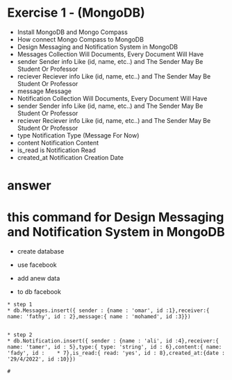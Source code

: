# Exercise 1 - (MongoDB)
* Install MongoDB and Mongo Compass
* How connect Mongo Compass to MongoDB
* Design Messaging and Notification System in MongoDB
* Messages Collection Will Documents, Every Document Will Have
* sender Sender info Like (id, name, etc..) and The Sender May Be Student Or Professor
* reciever Reciever info Like (id, name, etc..) and The Sender May Be Student Or Professor
* message Message
* Notification Collection Will Documents, Every Document Will Have
* sender Sender info Like (id, name, etc..) and The Sender May Be Student Or Professor
* reciever Reciever info Like (id, name, etc..) and The Sender May Be Student Or Professor
* type Notification Type (Message For Now)
* content Notification Content
* is_read is Notification Read
* created_at Notification Creation Date
 
 # answer

# this command for Design Messaging and Notification System in MongoDB

* create database

* use facebook

* add anew data 

* to db facebook

```
* step 1
* db.Messages.insert({ sender : {name : 'omar', id :1},receiver:{ name: 'fathy', id : 2},message:{ name : 'mohamed', id :3}})


* step 2
* db.Notification.insert({ sender : {name : 'ali', id :4},receiver:{ name: 'tamer', id : 5},type:{ type: 'string', id : 6},content:{ name: 'fady', id :    * 7},is_read:{ read: 'yes', id : 8},created_at:{date : '29/4/2022', id :10}})

# 
